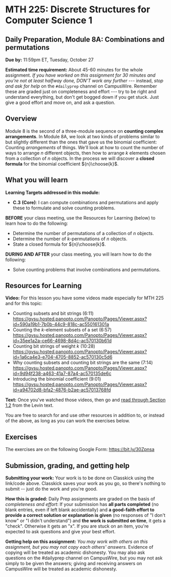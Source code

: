 # MTH 225: Discrete Structures for Computer Science 1 

## Daily Preparation, Module 8A: Combinations and permutations

**Due by:** 11:59pm ET, Tuesday, October 27

**Estimated time requirement:** About 45-60 minutes for the whole assignment. *If you have worked on this assignment for 30 minutes and you're not at least halfway done, DON'T work any further* --- instead, *stop and ask for help* on the `#dailyprep` channel on CampusWire. Remember these are graded just on completeness and effort --- try to be right and understand everything, but don't get bogged down if you get stuck. Just give a good effort and move on, and ask a question. 



## Overview 

Module 8 is the second of a three-module sequence on **counting complex arrangements**. In Module 8A, we look at two kinds of problems similar to but slightly different than the ones that gave us the binomial coefficient: Counting *arrangements* of things. We'll look at how to count the number of ways to arrange $n$ different objects, then how to arrange $k$ elements chosen from a collection of $n$ objects. In the process we will discover a **closed formula** for the binomial coefficient ${n}\choose{k}$. 



## What you will learn 

**Learning Targets addressed in this module:** 

-   **C.3**  **(Core)**: I can compute combinations and permutations and apply these to formulate and solve counting problems.

**BEFORE** your class meeting, use the Resources for Learning (below) to learn how to do the following: 

- Determine the number of permutations of a collection of $n$ objects.
- Determine the number of $k$-permutations of $n$ objects.
- State a closed formula for ${n}\choose{k}$.

**DURING AND AFTER** your class meeting, you will learn how to do the following: 

- Solve counting problems that involve combinations and permutations.

## Resources for Learning

**Video:** For this lesson you have some videos made especially for MTH 225 and for this topic: 

- Counting subsets and bit strings (6:11) https://gvsu.hosted.panopto.com/Panopto/Pages/Viewer.aspx?id=590a19b1-7b0b-44c9-818c-ac550161301a 
- Counting the $k$-element subsets of a set (6:57) https://gvsu.hosted.panopto.com/Panopto/Pages/Viewer.aspx?id=35ee1a2a-ce66-4698-8d4c-ac570130b61d 
- Counting bit strings of weight $k$ (10:28)  https://gvsu.hosted.panopto.com/Panopto/Pages/Viewer.aspx?id=1a6ca4e3-e704-4705-8852-ac570130c5d6
- Why counting subsets and counting bit strings are the same (7:14) https://gvsu.hosted.panopto.com/Panopto/Pages/Viewer.aspx?id=9d94f238-a463-41a7-87a4-ac570135de6c
- Introducing the binomial coefficient (9:01) https://gvsu.hosted.panopto.com/Panopto/Pages/Viewer.aspx?id=a94702d8-bfa2-4876-b2ae-ac57013768fd

**Text:** Once you've watched those videos, then go and [read through Section 1.2](http://discrete.openmathbooks.org/dmoi3/sec_counting-binom.html) from the Levin text. 


You are free to search for and use other resources in addition to, or instead of the above, as long as you can work the exercises below.



## Exercises

The exercises are on the following Google Form: https://bit.ly/30Zpnsa

## Submission, grading, and getting help 

**Submitting your work:** Your work is to be done on Classkick using the link/code above. Classkick saves your work as you go, so there's nothing to submit -- just do the work and you're good. 

**How this is graded:** Daily Prep assignments are graded on the basis of *completeness and effort*: If your submission has **all parts completed** (no blank entries, even if left blank accidentally) and **a good-faith effort to provide a correct solution or explanation is given** (no responses of "I don't know" or "I didn't understand") and **the work is submitted on time**, it gets a "check". Otherwise it gets an "x". If you are stuck on an item, you're expected to ask questions and give your best effort.  

**Getting help on this assignment:** *You may work with others on this assignment, but you may not copy each others' answers.* Evidence of copying will be treated as academic dishonesty. You may also ask questions on the #dailyprep channel on CampusWire, but you may not ask simply to be given the answers; giving and receiving answers on CampusWire will be treated as academic dishonesty.
<!--stackedit_data:
eyJoaXN0b3J5IjpbOTQyMDIxMjU2XX0=
-->